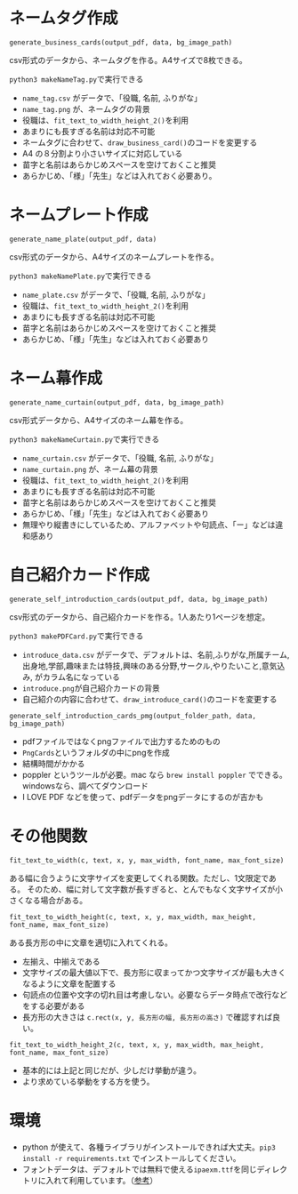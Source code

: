 # ネームタグ作成
`generate_business_cards(output_pdf, data, bg_image_path)`

csv形式のデータから、ネームタグを作る。A4サイズで8枚できる。

`python3 makeNameTag.py`で実行できる

- `name_tag.csv` がデータで、「役職, 名前, ふりがな」
- `name_tag.png` が、ネームタグの背景
- 役職は、`fit_text_to_width_height_2()`を利用
- あまりにも長すぎる名前は対応不可能
- ネームタグに合わせて、`draw_business_card()`のコードを変更する
- A4 の８分割より小さいサイズに対応している
- 苗字と名前はあらかじめスペースを空けておくこと推奨
- あらかじめ、「様」「先生」などは入れておく必要あり。

# ネームプレート作成
`generate_name_plate(output_pdf, data)`

csv形式のデータから、A4サイズのネームプレートを作る。

`python3 makeNamePlate.py`で実行できる

- `name_plate.csv` がデータで、「役職, 名前, ふりがな」
- 役職は、`fit_text_to_width_height_2()`を利用
- あまりにも長すぎる名前は対応不可能
- 苗字と名前はあらかじめスペースを空けておくこと推奨
- あらかじめ、「様」「先生」などは入れておく必要あり

# ネーム幕作成
`generate_name_curtain(output_pdf, data, bg_image_path)`

csv形式データから、A4サイズのネーム幕を作る。

`python3 makeNameCurtain.py`で実行できる

- `name_curtain.csv` がデータで、「役職, 名前, ふりがな」
- `name_curtain.png` が、ネーム幕の背景
- 役職は、`fit_text_to_width_height_2()`を利用
- あまりにも長すぎる名前は対応不可能
- 苗字と名前はあらかじめスペースを空けておくこと推奨
- あらかじめ、「様」「先生」などは入れておく必要あり
- 無理やり縦書きにしているため、アルファベットや句読点、「ー」などは違和感あり

# 自己紹介カード作成
`generate_self_introduction_cards(output_pdf, data, bg_image_path)`

csv形式のデータから、自己紹介カードを作る。1人あたり1ページを想定。

`python3 makePDFCard.py`で実行できる

- `introduce_data.csv` がデータで、デフォルトは、名前,ふりがな,所属チーム,出身地,学部,趣味または特技,興味のある分野,サークル,やりたいこと,意気込み, がカラム名になっている
- `introduce.png`が自己紹介カードの背景
- 自己紹介の内容に合わせて、`draw_introduce_card()`のコードを変更する

`generate_self_introduction_cards_pmg(output_folder_path, data, bg_image_path)`

- pdfファイルではなくpngファイルで出力するためのもの
- `PngCards`というフォルダの中にpngを作成
- 結構時間がかかる
- poppler というツールが必要。mac なら `brew install poppler` でできる。windowsなら、調べてダウンロード
- I LOVE PDF などを使って、pdfデータをpngデータにするのが吉かも

# その他関数
`fit_text_to_width(c, text, x, y, max_width, font_name, max_font_size)`

ある幅に合うように文字サイズを変更してくれる関数。ただし、1文限定である。
そのため、幅に対して文字数が長すぎると、とんでもなく文字サイズが小さくなる場合がある。

`fit_text_to_width_height(c, text, x, y, max_width, max_height, font_name, max_font_size)`

ある長方形の中に文章を適切に入れてくれる。
- 左揃え、中揃えである
- 文字サイズの最大値以下で、長方形に収まってかつ文字サイズが最も大きくなるように文章を配置する
- 句読点の位置や文字の切れ目は考慮しない。必要ならデータ時点で改行などをする必要がある
- 長方形の大きさは `c.rect(x, y, 長方形の幅, 長方形の高さ)` で確認すれば良い。

`fit_text_to_width_height_2(c, text, x, y, max_width, max_height, font_name, max_font_size)`
- 基本的には上記と同じだが、少しだけ挙動が違う。
- より求めている挙動をする方を使う。



# 環境
- python が使えて、各種ライブラリがインストールできれば大丈夫。`pip3 install -r requirements.txt` でインストールしてください。
- フォントデータは、デフォルトでは無料で使える`ipaexm.ttf`を同じディレクトリに入れて利用しています。（[参考](https://qiita.com/programing_diy_kanrinin/items/898634074c6ac36c3bf1)）
